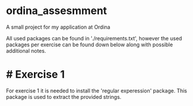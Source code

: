 # ordina_assesmment
A small project for my application at Ordina

All used packages can be found in './requirements.txt', however the used packages per exercise can be found down below along with possible additional notes.

# # Exercise 1
For exercise 1 it is needed to install the 'regular experession' package. This package is used to extract the provided strings. 